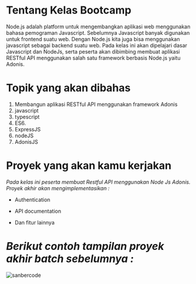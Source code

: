 # Tentang Kelas Bootcamp
Node.js adalah platform untuk mengembangkan aplikasi web menggunakan bahasa pemograman Javascript. Sebelumnya Javascript banyak digunakan untuk frontend suatu web. Dengan Node.js kita juga bisa menggunakan javascript sebagai backend suatu web. Pada kelas ini akan dipelajari dasar Javascript dan NodeJs, serta peserta akan dibimbing membuat aplikasi RESTful API menggunakan salah satu framework berbasis Node.js yaitu Adonis.

# Topik yang akan dibahas
1. Membangun aplikasi RESTful API menggunakan framework Adonis
2. javascript
3. typescript
4. ES6.
5. ExpressJS
6. nodeJS
7. AdonisJS

# Proyek yang akan kamu kerjakan
_Pada kelas ini peserta membuat Restful API menggunakan Node Js Adonis.
Proyek akhir akan mengimplementasikan :_

- Authentication

- API documentation

- Dan fitur  lainnya


# _Berikut contoh tampilan proyek akhir batch sebelumnya :_


<img src="https://sanbercode.com/upload/bootcamp/1652933780_47452f21-fef5-442f-af09-b827879c2711.png" alt="sanbercode">
